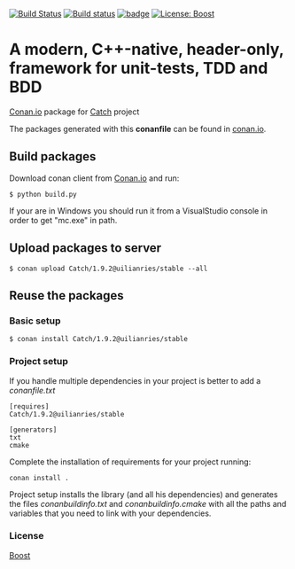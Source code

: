 [![Build Status](https://travis-ci.org/uilianries/conan-catch.svg?branch=release/1.9.2)](https://travis-ci.org/uilianries/conan-catch) [![Build status](https://ci.appveyor.com/api/projects/status/wnf26emviga6pal0/branch/release/1.9.2?svg=true)](https://ci.appveyor.com/project/uilianries/conan-catch/branch/release/1.9.2) [![badge](https://img.shields.io/badge/conan.io-Catch%2F1.9.2-green.svg?logo=data:image/png;base64%2CiVBORw0KGgoAAAANSUhEUgAAAA4AAAAOCAMAAAAolt3jAAAA1VBMVEUAAABhlctjlstkl8tlmMtlmMxlmcxmmcxnmsxpnMxpnM1qnc1sn85voM91oM11oc1xotB2oc56pNF6pNJ2ptJ8ptJ8ptN9ptN8p9N5qNJ9p9N9p9R8qtOBqdSAqtOAqtR%2BrNSCrNJ/rdWDrNWCsNWCsNaJs9eLs9iRvNuVvdyVv9yXwd2Zwt6axN6dxt%2Bfx%2BChyeGiyuGjyuCjyuGly%2BGlzOKmzOGozuKoz%2BKqz%2BOq0OOv1OWw1OWw1eWx1eWy1uay1%2Baz1%2Baz1%2Bez2Oe02Oe12ee22ujUGwH3AAAAAXRSTlMAQObYZgAAAAFiS0dEAIgFHUgAAAAJcEhZcwAACxMAAAsTAQCanBgAAAAHdElNRQfgBQkREyOxFIh/AAAAiklEQVQI12NgAAMbOwY4sLZ2NtQ1coVKWNvoc/Eq8XDr2wB5Ig62ekza9vaOqpK2TpoMzOxaFtwqZua2Bm4makIM7OzMAjoaCqYuxooSUqJALjs7o4yVpbowvzSUy87KqSwmxQfnsrPISyFzWeWAXCkpMaBVIC4bmCsOdgiUKwh3JojLgAQ4ZCE0AMm2D29tZwe6AAAAAElFTkSuQmCC)](http://www.conan.io/source/Catch/1.9.2/uilianries/stable) [![License: Boost](https://img.shields.io/badge/License-Boost%201.0-blue.svg)](https://github.com/philsquared/Catch/blob/master/LICENSE.txt)

# A modern, C++-native, header-only, framework for unit-tests, TDD and BDD

[Conan.io](https://conan.io) package for [Catch](https://github.com/philsquared/Catch) project

The packages generated with this **conanfile** can be found in [conan.io](https://conan.io/source/Catch/1.9.2/uilianries/stable).

## Build packages

Download conan client from [Conan.io](https://conan.io) and run:

    $ python build.py

If your are in Windows you should run it from a VisualStudio console in order to get "mc.exe" in path.
    
## Upload packages to server

    $ conan upload Catch/1.9.2@uilianries/stable --all
    
## Reuse the packages

### Basic setup

    $ conan install Catch/1.9.2@uilianries/stable
    
### Project setup

If you handle multiple dependencies in your project is better to add a *conanfile.txt*
    
    [requires]
    Catch/1.9.2@uilianries/stable
    
    [generators]
    txt
    cmake

Complete the installation of requirements for your project running:</small></span>

    conan install . 

Project setup installs the library (and all his dependencies) and generates the files *conanbuildinfo.txt* and *conanbuildinfo.cmake* with all the paths and variables that you need to link with your dependencies.

### License
[Boost](LICENSE)
